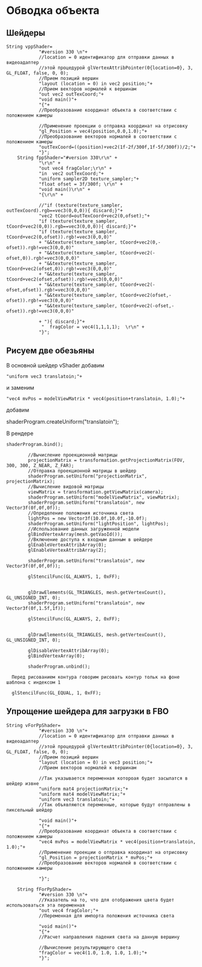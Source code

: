 #  Обводка объекта

## Шейдеры

	String vppShader=
        		"#version 330 \n"+
        		//location = 0 идентификатор для отправки данных в видеоадаптер
        		//этой процедурой glVertexAttribPointer(0{location=0}, 3, GL_FLOAT, false, 0, 0);
        		//Прием позиций вершин
				"layout (location = 0) in vec2 position;"+
        		//Прием векторов нормалей к вершинам
        		"out vec2 outTexCoord;"+
				"void main()"+
				"{"+
				//Преобразование координат объекта в соответствии с положением камеры
 				
			    //Применение проекции о отправка координат на отрисовку
				"gl_Position = vec4(position,0.0,1.0);"+
			    //Преобразование векторов нормалей в соответствии с положением камеры
				"outTexCoord=((position)+vec2(1f-2f/300f,1f-5f/300f))/2;"+
				"}";
    	String fppShader="#version 330\r\n" + 
    			"\r\n" + 
    			"out vec4 fragColor;\r\n" + 
    			"in  vec2 outTexCoord;"+
    			"uniform sampler2D texture_sampler;"+
    			"float ofset = 3f/300f; \r\n" + 
    			"void main()\r\n" + 
    			"{\r\n" + 
    			
    			//"if (texture(texture_sampler, outTexCoord).rgb==vec3(0,0,0)){ discard;}"+
    			"vec2 tCoord=outTexCoord+vec2(0,ofset);"+
    			"if (texture(texture_sampler, tCoord+vec2(0,0)).rgb==vec3(0,0,0)){ discard;}"+
    			"if (texture(texture_sampler, tCoord+vec2(0,ofset)).rgb!=vec3(0,0,0)"
    			+ "&&texture(texture_sampler, tCoord+vec2(0,-ofset)).rgb!=vec3(0,0,0)"
    			+ "&&texture(texture_sampler, tCoord+vec2(-ofset,0)).rgb!=vec3(0,0,0)"
    			+ "&&texture(texture_sampler, tCoord+vec2(ofset,0)).rgb!=vec3(0,0,0)"
    			+ "&&texture(texture_sampler, tCoord+vec2(ofset,ofset)).rgb!=vec3(0,0,0)"
    			+ "&&texture(texture_sampler, tCoord+vec2(-ofset,ofset)).rgb!=vec3(0,0,0)"
    			+ "&&texture(texture_sampler, tCoord+vec2(ofset,-ofset)).rgb!=vec3(0,0,0)"
    			+ "&&texture(texture_sampler, tCoord+vec2(-ofset,-ofset)).rgb!=vec3(0,0,0)"
    			
    			+ "){ discard;}"+
    			 "  fragColor = vec4(1,1,1,1);  \r\n" + 
    			"}";
          
## Рисуем две обезьяны

В основной шейдер vShader добавим

	"uniform vec3 translatoin;"+

и заменим

	"vec4 mvPos = modelViewMatrix * vec4(position+translatoin, 1.0);"+

добавим

 shaderProgram.createUniform("translatoin");
 
 В рендере 
 
 	shaderProgram.bind();
	          
            //Вычисление проекционной матрицы
            projectionMatrix = transformation.getProjectionMatrix(FOV, 300, 300, Z_NEAR, Z_FAR);
            //Отправка проекционной матрицы в шейдер
            shaderProgram.setUniform("projectionMatrix", projectionMatrix);
            //Вычисление видовой матрицы
            viewMatrix = transformation.getViewMatrix(camera);
            shaderProgram.setUniform("modelViewMatrix", viewMatrix);
            shaderProgram.setUniform("translatoin", new Vector3f(0f,0f,0f));
            //Определение положения источника света
            lightPos = new Vector3f(10.0f,10.0f,-10.0f);
            shaderProgram.setUniform("lightPosition", lightPos);
            //Использование данных загруженной модели
            glBindVertexArray(mesh.getVaoId());
            //Включение доступа к входным данным в шейдере
            glEnableVertexAttribArray(0);
            glEnableVertexAttribArray(2);
           
            shaderProgram.setUniform("translatoin", new Vector3f(0f,0f,0f));
           
            glStencilFunc(GL_ALWAYS, 1, 0xFF);
  
            
            glDrawElements(GL_TRIANGLES, mesh.getVertexCount(), GL_UNSIGNED_INT, 0);
            shaderProgram.setUniform("translatoin", new Vector3f(0f,1.5f,1f));
            
            glStencilFunc(GL_ALWAYS, 2, 0xFF);
        	
        	
            glDrawElements(GL_TRIANGLES, mesh.getVertexCount(), GL_UNSIGNED_INT, 0);
    
            glDisableVertexAttribArray(0);
            glBindVertexArray(0);
            
			shaderProgram.unbind();
      
      Перед рисованием контура говорим рисовать контур тольк на фоне шаблона с индексом 1
      
      glStencilFunc(GL_EQUAL, 1, 0xFF);
      
## Упрощение шейдера для загрузки в FBO


	String vForPpShader=
        		"#version 330 \n"+
        		//location = 0 идентификатор для отправки данных в видеоадаптер
        		//этой процедурой glVertexAttribPointer(0{location=0}, 3, GL_FLOAT, false, 0, 0);
        		//Прием позиций вершин
				"layout (location = 0) in vec3 position;"+
        		//Прием векторов нормалей к вершинам
				
        		//Так указывается переменная котороая будет засылатся в шейдер извне
				"uniform mat4 projectionMatrix;"+
				"uniform mat4 modelViewMatrix;"+
				"uniform vec3 translatoin;"+
				//Так объявляются переменные, которые будут отправлены в пиксельный шейдер
				
				"void main()"+
				"{"+
				//Преобразование координат объекта в соответствии с положением камеры
 				"vec4 mvPos = modelViewMatrix * vec4(position+translatoin, 1.0);"+
			    //Применение проекции о отправка координат на отрисовку
				"gl_Position = projectionMatrix * mvPos;"+
			    //Преобразование векторов нормалей в соответствии с положением камеры
				
				"}";
    	
    	String fForPpShader=
				"#version 330 \n"+
				//Указатель на то, что для отображения цвета будет использоваться эта переменная
				"out vec4 fragColor;"+
				//Переменная для импорта положения источника света
				
				"void main()"+
				"{"+
				//Расчет направления падения света на данную вершину
			
				//Вычисление результирующего света
				"fragColor = vec4(1.0, 1.0, 1.0, 1.0);"+
				"}";
				
 				
